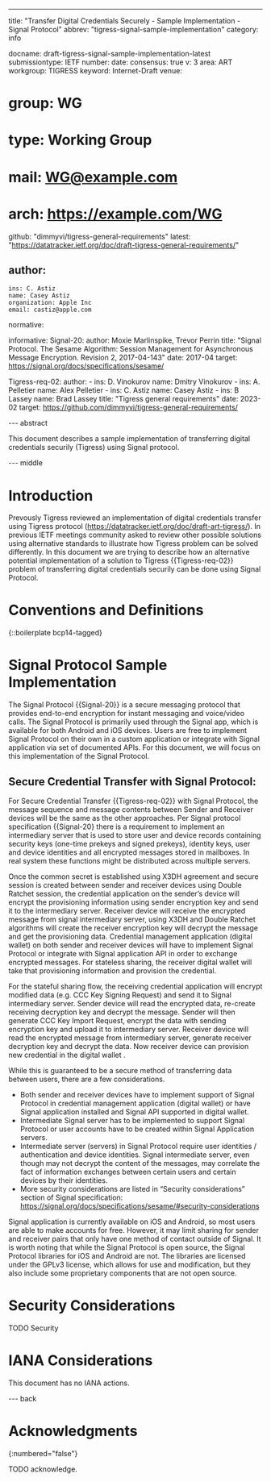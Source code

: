 ---
title: "Transfer Digital Credentials Securely - Sample Implementation - Signal Protocol"
abbrev: "tigress-signal-sample-implementation"
category: info

docname: draft-tigress-signal-sample-implementation-latest
submissiontype: IETF
number:
date:
consensus: true
v: 3
area: ART
workgroup: TIGRESS
keyword: Internet-Draft
venue:
#  group: WG
#  type: Working Group
#  mail: WG@example.com
#  arch: https://example.com/WG
  github: "dimmyvi/tigress-general-requirements"
  latest: "https://datatracker.ietf.org/doc/draft-tigress-general-requirements/"

author:
 -
    ins: C. Astiz
    name: Casey Astiz
    organization: Apple Inc
    email: castiz@apple.com

normative:

informative:
  Signal-20:
    author: Moxie Marlinspike, Trevor Perrin
    title: "Signal Protocol. The Sesame Algorithm: Session Management for Asynchronous Message Encryption. Revision 2, 2017-04-143"
    date: 2017-04
    target: https://signal.org/docs/specifications/sesame/

  Tigress-req-02:
    author:
    -
      ins: D. Vinokurov
      name: Dmitry Vinokurov
    -
      ins: A. Pelletier
      name: Alex Pelletier
    -
      ins: C. Astiz
      name: Casey Astiz
    -
      ins: B Lassey
      name: Brad Lassey
    title: "Tigress general requirements"
    date: 2023-02
    target: https://github.com/dimmyvi/tigress-general-requirements/


--- abstract

This document describes a sample implementation of transferring digital credentials securily (Tigress) using Signal protocol.

--- middle

# Introduction

Prevously Tigress reviewed an implementation of digital credentials transfer using Tigress protocol (https://datatracker.ietf.org/doc/draft-art-tigress/). In previous IETF meetings community asked to review other possible solutions using alternative standards to illustrate how Tigress problem can be solved differently.
In this document we are trying to describe how an alternative potential implementation of a solution to Tigress {{Tigress-req-02}} problem of transferring digital credentials securily can be done using Signal Protocol.

# Conventions and Definitions

{::boilerplate bcp14-tagged}

# Signal Protocol Sample Implementation

 The Signal Protocol {{Signal-20}} is a secure messaging protocol that provides end-to-end encryption for instant messaging and voice/video calls. The Signal Protocol is primarily used through the Signal app, which is available for both Android and iOS devices. Users are free to implement Signal Protocol on their own in a custom application or integrate with Signal application via set of documented APIs. For this document, we will focus on this implementation of the Signal Protocol. 

 ## Secure Credential Transfer with Signal Protocol:

 For Secure Credential Transfer {{Tigress-req-02}} with Signal Protocol, the message sequence and message contents between Sender and Receiver devices will be the same as the other approaches.
 Per Signal protocol specification {{Signal-20}  there is a requirement to implement an intermediary server that is used to store  user and device records containing security keys (one-time prekeys and signed prekeys), identity keys, user and device identities and all encrypted messages stored in mailboxes. In real system these functions might be distributed across multiple servers.

 Once the common secret is established using X3DH agreement and secure session is created between sender and receiver devices using Double Ratchet session, the credential application on the sender’s device will encrypt the provisioning information using sender encryption key and send it to the intermediary server. Receiver device will receive the encrypted message from signal intermediary server, using X3DH and Double Ratchet algorithms will create the receiver encryption key  will decrypt the message and get the provisioning data. Credential management application (digital wallet)  on both sender and receiver devices will have to implement Signal Protocol or integrate with Signal application API in order to exchange encrypted messages. For stateless sharing, the receiver digital wallet will take that provisioning information and provision the credential. 

 For the stateful sharing flow, the receiving credential application will encrypt modified data (e.g. CCC Key Signing Request) and send it to Signal intermediary server. Sender device will read the encrypted data, re-create receiving decryption key and decrypt the message.  Sender will then generate CCC Key Import Request, encrypt the data with sending encryption key and upload it to intermediary server. Receiver device will read the encrypted message from intermediary server, generate receiver decryption key and decrypt the data. Now receiver device can provision new credential in the digital wallet . 

 While this is guaranteed to be a secure method of transferring data between users, there are a few considerations. 

 * Both sender and receiver devices have to implement support of Signal Protocol in credential management application (digital wallet) or have Signal application installed and Signal API supported in digital wallet. 
 * Intermediate Signal server has to be implemented to support Signal Protocol or user accounts have to be created within Signal Application servers. 
 * Intermediate server (servers) in Signal Protocol require user identities / authentication and device identities. Signal intermediate server, even though may not decrypt the content of the messages, may correlate the fact of information exchanges between certain users and certain devices by their identities.
 * More security considerations are listed in “Security considerations” section of Signal specification: https://signal.org/docs/specifications/sesame/#security-considerations

 Signal application is currently available on iOS and Android, so most users are able to make accounts for free. However, it may limit sharing for sender and receiver pairs that only have one method of contact outside of Signal. It is worth noting that while the Signal Protocol is open source, the Signal Protocol libraries for iOS and Android are not. The libraries are licensed under the GPLv3 license, which allows for use and modification, but they also include some proprietary components that are not open source.
 
 
# Security Considerations

TODO Security


# IANA Considerations

This document has no IANA actions.


--- back

# Acknowledgments
{:numbered="false"}

TODO acknowledge.
